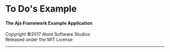 # To Do's Example
#### The Ajs Framework Example Application

Copyright &copy;2017 Atom Software Studios<br>
Released under the MIT License

---
